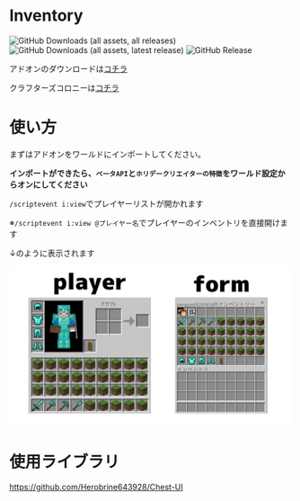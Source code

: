 # Inventory

![GitHub Downloads (all assets, all releases)](https://img.shields.io/github/downloads/Naruru-Addon/Inventory/total) ![GitHub Downloads (all assets, latest release)](https://img.shields.io/github/downloads/Naruru-Addon/Inventory/latest/total?color=green) ![GitHub Release](https://img.shields.io/github/v/release/Naruru-Addon/Inventory)

アドオンのダウンロードは[コチラ](https://github.com/Naruru-Addon/Inventory/releases)

クラフターズコロニーは[コチラ](https://minecraft-mcworld.com/79243/)

# 使い方
まずはアドオンをワールドにインポートしてください。

__インポートができたら、``ベータAPI``と``ホリデークリエイターの特徴``をワールド設定からオンにしてください__

``/scriptevent i:view``でプレイヤーリストが開かれます

※``/scriptevent i:view @プレイヤー名``でプレイヤーのインベントリを直接開けます

↓のように表示されます

![img](https://github.com/Naruru-Addon/assets/blob/main/Inventory/example.png)

# 使用ライブラリ

https://github.com/Herobrine643928/Chest-UI
